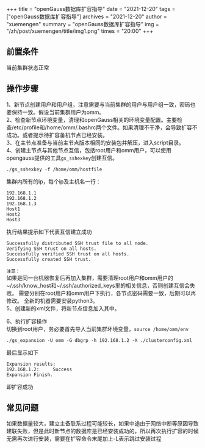 +++
title = "openGauss数据库扩容指导"
date = "2021-12-20"
tags = ["openGauss数据库扩容指导"]
archives = "2021-12-20"
author = "xuemengen"
summary = "openGauss数据库扩容指导"
img = "/zh/post/xuemengen/title/img1.png"
times = "20:00"
+++

## 前置条件  
当前集群状态正常  
## 操作步骤  
1、新节点创建用户和用户组，注意需要与当前集群的用户与用户组一致，密码也要保持一致。假设当前集群用户为omm。  
2、检查新节点环境变量，清理和openGauss相关的环境变量配置。主要检查/etc/profile和/home/omm/.bashrc两个文件。如果清理不干净，会导致扩容不成功。或者提示待扩容备机节点已经安装。  
3、在主节点准备与当前主节点版本相同的安装包并解压，进入script目录。  
4、创建主节点与其他节点互信，包括root用户和omm用户，可以使用opengauss提供的工具`gs_sshexkey`创建互信。  
```
./gs_sshexkey -f /home/omm/hostfile
```
集群内所有的ip，每个ip及主机名一行：
```
192.168.1.1
192.168.1.2
192.168.1.3
Host1
Host2
Host3
```

执行结果提示如下代表互信建立成功
```
Successfully distributed SSH trust file to all node.
Verifying SSH trust on all hosts.
Successfully verified SSH trust on all hosts.
Successfully created SSH trust.
```
`注意：`  
如果是同一台机器恢复后再加入集群，需要清理root用户和omm用户的~/.ssh/know_host和~/.ssh/authorized_keys里的相关信息，否则创建互信会失败。
需要分别在root用户和omm用户下执行，各节点密码需要一致，后期可以再修改。
全新的机器需要安装python3。  
5、创建新的xml文件，将新节点信息加入其中。

6、执行扩容操作  
切换到root用户，务必要首先导入当前集群环境变量，`source /home/omm/env`
```
./gs_expansion -U omm -G dbgrp -h 192.168.1.2 -X ./clusterconfig.xml
```
最后显示如下
```
Expansion results:
192.168.1.2:     Success
Expansion Finish.
```
即扩容成功  
## 常见问题
如果数据量较大，建立主备联系过程可能较长，如果中途由于网络中断等原因导致建联失败，但是此时新节点的数据库是已经安装成功的，所以再次执行扩容的时候无需再次进行安装，需要在扩容命令末尾加上-L表示跳过安装过程